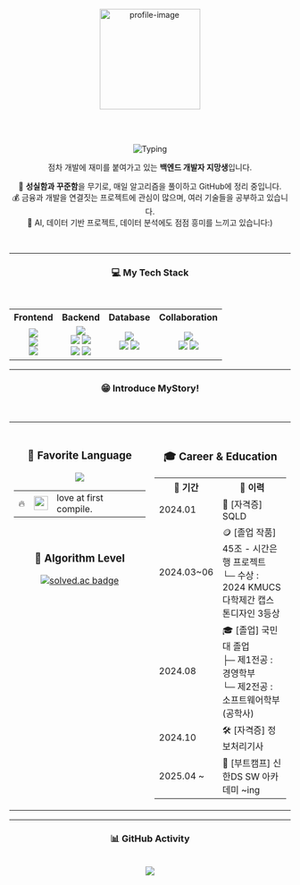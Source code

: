 
<!-- ✅ 상단: 사진 + 타이핑 + 소개글 (중앙 정렬) -->
<div align="center">
  <br>
  <img src="https://github.com/user-attachments/assets/15ec8bb8-cc08-4d95-bf59-12e3930a8b9c" width="180" alt="profile-image"/>

  <br><br>

![Typing](https://readme-typing-svg.herokuapp.com?font=Press+Start+2P&speed=1&pause=700&color=32CD32&center=true&vCenter=true&width=480&lines=Welcome+to+my+World!;Say+hi+to+my+pup👋🏻+🐶)

  <p>점차 개발에 재미를 붙여가고 있는 <strong>백엔드 개발자 지망생</strong>입니다.</p>

  🧠 <strong>성실함과 꾸준함</strong>을 무기로, 매일 알고리즘을 풀이하고 GitHub에 정리 중입니다.  
  💰 금융과 개발을 연결짓는 프로젝트에 관심이 많으며, 여러 기술들을 공부하고 있습니다.  
  🤖 AI, 데이터 기반 프로젝트, 데이터 분석에도 점점 흥미를 느끼고 있습니다:)

  <br>
</div>

---
<div align="center">

 <h3>💻 My Tech Stack</h3>
 <br>
      <table align="center">
  <tr>
    <th>Frontend</th>
    <th>Backend</th>
    <th>Database</th>
    <th>Collaboration</th>
  </tr>
  <tr>
    <td align="center">
      <img src="https://img.shields.io/badge/HTML5-E34F26?style=for-the-badge&logo=html5&logoColor=white"/><br>
      <img src="https://img.shields.io/badge/Flutter-02569B?style=for-the-badge&logo=flutter&logoColor=white"/><br>
      <img src="https://img.shields.io/badge/Dart-0175C2?style=for-the-badge&logo=dart&logoColor=white"/>
    </td>
    <td align="center">
      <img src="https://img.shields.io/badge/Java-ED8B00?style=for-the-badge&logo=openjdk&logoColor=white"/><br>
      <img src="https://img.shields.io/badge/Servlet-3C78D8?style=for-the-badge&logo=java&logoColor=white"/>
      <img src="https://img.shields.io/badge/JSP-007396?style=for-the-badge&logo=java&logoColor=white"/><br>
      <img src="https://img.shields.io/badge/Spring-6DB33F?style=for-the-badge&logo=spring&logoColor=white"/>
      <img src="https://img.shields.io/badge/Spring%20Boot-6DB33F?style=for-the-badge&logo=springboot&logoColor=white"/>
    </td>
    <td align="center">
      <img src="https://img.shields.io/badge/MySQL-00000F?style=for-the-badge&logo=mysql&logoColor=white"/><br>
      <img src="https://img.shields.io/badge/Oracle-F80000?style=for-the-badge&logo=oracle&logoColor=white"/>
      <img src="https://img.shields.io/badge/MariaDB-003545?style=for-the-badge&logo=mariadb&logoColor=white"/>
    </td>
    <td align="center">
      <img src="https://img.shields.io/badge/Discord-5865F2?style=for-the-badge&logo=discord&logoColor=white"/><br>
      <img src="https://img.shields.io/badge/Notion-000000?style=for-the-badge&logo=notion&logoColor=white"/>
      <img src="https://img.shields.io/badge/Jira-0052CC?style=for-the-badge&logo=jira&logoColor=white"/>
    </td>
  </tr>
</table>
</div>
<!-- ✅ 하단: 좌우 2단 정렬 (Tech Stack | Favorite + Career 등) -->

---

<div align="center">
 
<h3>😁 Introduce MyStory!</h3>
 <br>
<table>
  <tr>
    <td width="50%" valign="top">
     <div align="center">
       <br>
       <h3>🌟 Favorite Language</h3>
      <p>
        <img src="https://github-readme-stats.vercel.app/api/top-langs/?username=sunJ0120&layout=compact&theme=tokyonight" />
        <table align="center">
          <tr>
            <td>
              🔥
            </td>
            <td>
              <img src="https://img.shields.io/badge/Java-ED8B00?style=flat-square&logo=openjdk&logoColor=white" height="25" />
            </td>
            <td style="vertical-align: middle; padding-left: 8px;">
              <span style="font-size: 16px;">love at first compile.</span>
            </td>
          </tr>
        </table>
      </p>
         <br>
        <h3>🧩 Algorithm Level</h3>
          <a href="https://solved.ac/sspure123">
            <img src="http://mazassumnida.wtf/api/v2/generate_badge?boj=sspure123" alt="solved.ac badge"/>
          </a>
       </div>
       <div align="center">
         <br>
          </div>
      <br>
    </td>
    <td width="50%" valign="top">
      <br>
      <div align="center">
      <h3>🎓 Career & Education</h3>
      <table align="center">
  <tr>
    <th>📅 기간</th>
    <th>📌 이력</th>
  </tr>
  <tr>
    <td>2024.01</td>
    <td>📜 [자격증] SQLD</td>
  </tr>
  <tr>
    <td>2024.03~06</td>
    <td>
    🪙 [졸업 작품] 45조 - 시간은행 프로젝트<br>
    └─ 수상 : 2024 KMUCS 다학제간 캡스톤디자인 3등상
    </td>
  </tr>
  <tr>
    <td>2024.08</td>
    <td>
    🎓 [졸업] 국민대 졸업<br>
    ├─ 제1전공 : 경영학부<br>
    └─ 제2전공 : 소프트웨어학부 (공학사)
    </td>
  </tr>
  <tr>
    <td>2024.10</td>
    <td>🛠 [자격증] 정보처리기사</td>
  </tr>
  <tr>
    <td>2025.04 ~</td>
    <td>🏫 [부트캠프] 신한DS SW 아카데미 ~ing</td>
  </tr>
</table>
        <div>
    </td>
</table>
</div>
        
---

<!-- ✅ 하단 단독: 알고리즘 / 활동 그래프 -->
<div align="center">


  <h3>📊 GitHub Activity</h3>
    <br>
  <img src="https://github-readme-activity-graph.vercel.app/graph?username=sunJ0120&theme=tokyo-night&hide_border=true" />

</div>


